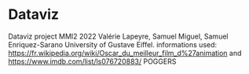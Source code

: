 # Dataviz
Dataviz project MMI2 2022
Valérie Lapeyre, Samuel Miguel, Samuel Enriquez-Sarano
University of Gustave Eiffel. 
informations used: https://fr.wikipedia.org/wiki/Oscar_du_meilleur_film_d%27animation
 and https://www.imdb.com/list/ls076720883/
 POGGERS
